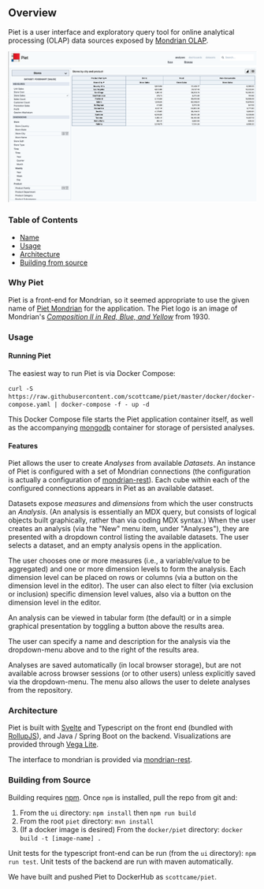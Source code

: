 Overview
--------

Piet is a user interface and exploratory query tool for online analytical processing (OLAP) data sources exposed by [Mondrian OLAP](http://community.pentaho.com/projects/mondrian/).

![Piet Screenshot](/PietScreenshot.png)

### Table of Contents

* [Name](#why-piet)
* [Usage](#usage)
* [Architecture](#architecture)
* [Building from source](#building-from-source)

### Why Piet

Piet is a front-end for Mondrian, so it seemed appropriate to use the given name of [Piet Mondrian](https://en.wikipedia.org/wiki/Piet_Mondrian) for the application. The Piet logo is an image of Mondrian's
[_Composition II in Red, Blue, and Yellow_](https://en.wikipedia.org/wiki/Piet_Mondrian#/media/File:Piet_Mondriaan,_1930_-_Mondrian_Composition_II_in_Red,_Blue,_and_Yellow.jpg) from 1930.

### Usage

#### Running Piet

The easiest way to run Piet is via Docker Compose:

```
curl -S https://raw.githubusercontent.com/scottcame/piet/master/docker/docker-compose.yaml | docker-compose -f - up -d
```

This Docker Compose file starts the Piet application container itself, as well as the accompanying [mongodb](https://www.mongodb.com/) container for storage of persisted analyses.

#### Features

Piet allows the user to create _Analyses_ from available _Datasets_. An instance of Piet is configured with a set of Mondrian connections (the configuration is actually a configuration of
[mondrian-rest](https://github.com/ojbc/mondrian-rest)). Each cube within each of the configured connections appears in Piet as an available dataset.

Datasets expose _measures_ and _dimensions_ from which the user constructs an _Analysis_.  (An analysis is essentially an MDX query, but consists of logical objects built graphically, rather than via coding
MDX syntax.) When the user creates an analysis (via the "New" menu item, under "Analyses"), they are presented with a dropdown control listing the available datasets. The user selects a dataset, and an
empty analysis opens in the application.

The user chooses one or more measures (i.e., a variable/value to be aggregated) and one or more dimension levels to form the analysis. Each dimension level can be placed on rows or columns (via a button
on the dimension level in the editor). The user can also elect to filter (via exclusion or inclusion) specific dimension level values, also via a button on the dimension level in the editor.

An analysis can be viewed in tabular form (the default) or in a simple graphical presentation by toggling a button above the results area.

The user can specify a name and description for the analysis via the dropdown-menu above and to the right of the results area.

Analyses are saved automatically (in local browser storage), but are not available across browser sessions (or to other users) unless explicitly saved via the dropdown-menu. The menu also allows the user
to delete analyses from the repository.

### Architecture

Piet is built with [Svelte](https://svelte.dev/) and Typescript on the front end (bundled with [RollupJS](https://rollupjs.org/guide/en/)), and Java / Spring Boot on the backend. Visualizations are provided through [Vega Lite](https://vega.github.io/vega-lite/).

The interface to mondrian is provided via [mondrian-rest](https://github.com/ojbc/mondrian-rest).

### Building from Source

Building requires [npm](https://www.npmjs.com/). Once `npm` is installed, pull the repo from git and:

1. From the `ui` directory: `npm install` then `npm run build`
1. From the root `piet` directory: `mvn install`
1. (If a docker image is desired) From the `docker/piet` directory: `docker build -t [image-name] .`

Unit tests for the typescript front-end can be run (from the `ui` directory): `npm run test`. Unit tests of the backend are run with maven automatically.

We have built and pushed Piet to DockerHub as `scottcame/piet`.
